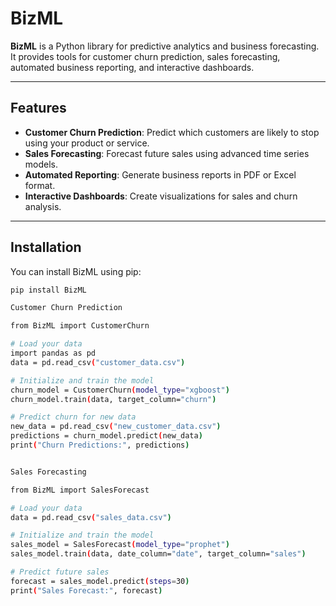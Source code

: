 # BizML

**BizML** is a Python library for predictive analytics and business forecasting. It provides tools for customer churn prediction, sales forecasting, automated business reporting, and interactive dashboards.

---

## Features
- **Customer Churn Prediction**: Predict which customers are likely to stop using your product or service.
- **Sales Forecasting**: Forecast future sales using advanced time series models.
- **Automated Reporting**: Generate business reports in PDF or Excel format.
- **Interactive Dashboards**: Create visualizations for sales and churn analysis.

---

## Installation

You can install BizML using pip:

```bash
pip install BizML

Customer Churn Prediction

from BizML import CustomerChurn

# Load your data
import pandas as pd
data = pd.read_csv("customer_data.csv")

# Initialize and train the model
churn_model = CustomerChurn(model_type="xgboost")
churn_model.train(data, target_column="churn")

# Predict churn for new data
new_data = pd.read_csv("new_customer_data.csv")
predictions = churn_model.predict(new_data)
print("Churn Predictions:", predictions)


Sales Forecasting

from BizML import SalesForecast

# Load your data
data = pd.read_csv("sales_data.csv")

# Initialize and train the model
sales_model = SalesForecast(model_type="prophet")
sales_model.train(data, date_column="date", target_column="sales")

# Predict future sales
forecast = sales_model.predict(steps=30)
print("Sales Forecast:", forecast)


